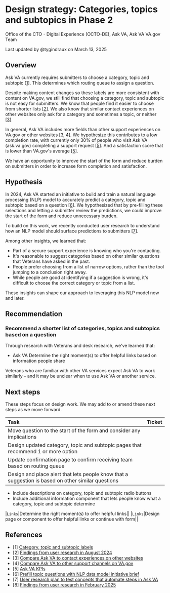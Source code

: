 # Design strategy: Categories, topics and subtopics in Phase 2

Office of the CTO - Digital Experience (OCTO-DE), Ask VA, Ask VA VA.gov Team

Last updated by @tygindraux on March 13, 2025

## Overview

Ask VA currently requires submitters to choose a category, topic and subtopic [[1](https://github.com/department-of-veterans-affairs/va.gov-team/blob/master/products/ask-va/design/Fields%2C%20options%20and%20labels/Category%2C%20topic%20and%20subtopic%20labels.md)]. This determines which routing queue to assign a question.

Despite making content changes so these labels are more consistent with content on VA.gov, we still find that choosing a category, topic and subtopic is not easy for submitters. We know that people find it easier to choose from shorter lists [[2](https://github.com/department-of-veterans-affairs/va.gov-team/blob/master/products/ask-va/design/User%20research/07-2024%20Assistive%20tech/Form/Findings.md#finding-3-people-seek-a-specific-category-and-topic-and-they-would-find-it-easier-to-choose-from-shorter-lists)]. We also know that similar contact experiences on other websites only ask for a category and sometimes a topic, or neither [[3](https://github.com/department-of-veterans-affairs/va.gov-team/blob/master/products/ask-va/design/User%20research/02-2025%20Comparative%20analysis/Compare%20Ask%20VA%20to%20contact%20experiences%20on%20other%20websites.md#ask-va-is-type-1)].

In general, Ask VA includes more fields than other support experiences on VA.gov or other websites [[3](https://github.com/department-of-veterans-affairs/va.gov-team/blob/master/products/ask-va/design/User%20research/02-2025%20Comparative%20analysis/Compare%20Ask%20VA%20to%20contact%20experiences%20on%20other%20websites.md#insights), [4](https://github.com/department-of-veterans-affairs/va.gov-team/blob/master/products/ask-va/design/User%20research/02-2025%20Comparative%20analysis/Compare%20Ask%20VA%20to%20other%20support%20channels%20on%20VA.gov.md#insights)]. We hypothesize this contributes to a low completion rate, with currently only 30% of people who visit Ask VA (ask.va.gov) completing a support request [[5](https://github.com/department-of-veterans-affairs/va.gov-team/blob/master/products/ask-va/product/KPIs.md)]. And a satisfaction score that is lower than VA.gov's average [[5](https://github.com/department-of-veterans-affairs/va.gov-team/blob/master/products/ask-va/product/KPIs.md)].

We have an opportunity to improve the start of the form and reduce burden on submitters in order to increase form completion and satisfaction.

## Hypothesis

In 2024, Ask VA started an initiative to build and train a natural language processing (NLP) model to accurately predict a category, topic and subtopic based on a question [[6](https://github.com/department-of-veterans-affairs/va.gov-team/blob/master/products/ask-va/product/prefill-nlp%20June%202025/initiative-brief.md)]. We hypothesized that by pre-filling these selections and letting a submitter review the predictions, we could improve the start of the form and reduce unnecessary burden.

To build on this work, we recently conducted user research to understand how an NLP model should surface predictions to submitters [[7](https://github.com/department-of-veterans-affairs/va.gov-team/blob/master/products/ask-va/design/User%20research/01-2025%20Automation%20concept%20testing/Research%20plan.md)].

Among other insights, we learned that:
- Part of a secure support experience is knowing who you're contacting.
- It's reasonable to suggest categories based on other similar questions that Veterans have asked in the past.
- People prefer choosing from a list of narrow options, rather than the tool jumping to a conclusion right away.
- While people are good at identifying if a suggestion is wrong, it's difficult to choose the correct category or topic from a list.

These insights can shape our approach to leveraging this NLP model now and later.

## Recommendation

### Recommend a shorter list of categories, topics and subtopics based on a question

Through research with Veterans and desk research, we've learned that:

- Ask VA Determine the right moment(s) to offer helpful links based on information people share

Veterans who are familiar with other VA services expect Ask VA to work similarly – and it may be unclear when to use Ask VA or another service.

## Next steps

These steps focus on design work. We may add to or amend these next steps as we move forward.

|Task|Ticket|
|:--|:--|
|Move question to the start of the form and consider any implications||
|Design updated category, topic and subtopic pages that recommend 1 or more option||
|Update confirmation page to confirm receiving team based on routing queue||
|Design and place alert that lets people know that a suggestion is based on other similar questions||

- Include descriptions on category, topic and subtopic radio buttons
- Include additional information component that lets people know what a category, topic and subtopic determine

|`Links`|Determine the right moment(s) to offer helpful links||
|`Links`|Design page or component to offer helpful links or continue with form||

## References

- [1] [Category, topic and subtopic labels](https://github.com/department-of-veterans-affairs/va.gov-team/blob/master/products/ask-va/design/Fields%2C%20options%20and%20labels/Category%2C%20topic%20and%20subtopic%20labels.md)
- [2] [Findings from user research in August 2024](https://github.com/department-of-veterans-affairs/va.gov-team/blob/master/products/ask-va/design/User%20research/07-2024%20Assistive%20tech/Form/Findings.md#finding-3-people-seek-a-specific-category-and-topic-and-they-would-find-it-easier-to-choose-from-shorter-lists)
- [3] [Compare Ask VA to contact experiences on other websites](https://github.com/department-of-veterans-affairs/va.gov-team/blob/master/products/ask-va/design/User%20research/02-2025%20Comparative%20analysis/Compare%20Ask%20VA%20to%20contact%20experiences%20on%20other%20websites.md#insights)
- [4] [Compare Ask VA to other support channels on VA.gov](https://github.com/department-of-veterans-affairs/va.gov-team/blob/master/products/ask-va/design/User%20research/02-2025%20Comparative%20analysis/Compare%20Ask%20VA%20to%20other%20support%20channels%20on%20VA.gov.md#insights)
- [5] [Ask VA KPIs](https://github.com/department-of-veterans-affairs/va.gov-team/blob/master/products/ask-va/product/KPIs.md) 
- [6] [Prefill topic questions with NLP data model initiative brief](https://github.com/department-of-veterans-affairs/va.gov-team/blob/master/products/ask-va/product/prefill-nlp%20June%202025/initiative-brief.md)
- [7] [User research plan to test concepts that automate steps in Ask VA](https://github.com/department-of-veterans-affairs/va.gov-team/blob/master/products/ask-va/design/User%20research/01-2025%20Automation%20concept%20testing/Research%20plan.md)
- [8] [Findings from user research in February 2025](https://github.com/department-of-veterans-affairs/va.gov-team/blob/master/products/ask-va/design/User%20research/01-2025%20Automation%20concept%20testing/Findings.md#key-findings)
